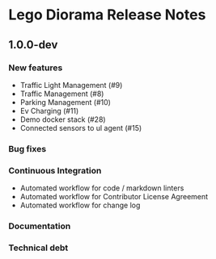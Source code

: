 # Lego Diorama Release Notes

## 1.0.0-dev

### New features

- Traffic Light Management (#9)
- Traffic Management (#8)
- Parking Management (#10)
- Ev Charging (#11)
- Demo docker stack (#28)
- Connected sensors to ul agent (#15)

### Bug fixes

### Continuous Integration

- Automated workflow for code / markdown linters
- Automated workflow for Contributor License Agreement
- Automated workflow for change log

### Documentation

### Technical debt
